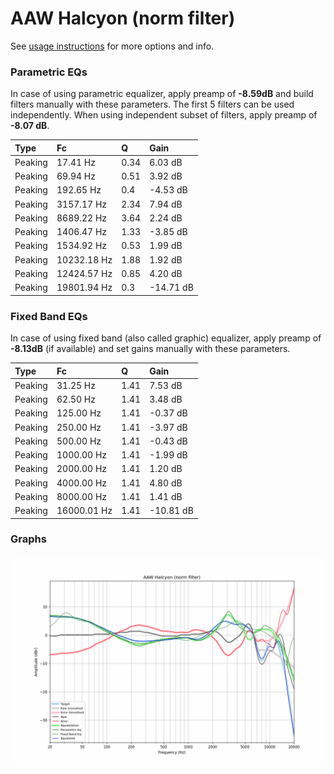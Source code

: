 # AAW Halcyon (norm filter)
See [usage instructions](https://github.com/jaakkopasanen/AutoEq#usage) for more options and info.

### Parametric EQs
In case of using parametric equalizer, apply preamp of **-8.59dB** and build filters manually
with these parameters. The first 5 filters can be used independently.
When using independent subset of filters, apply preamp of **-8.07 dB**.

| Type    | Fc          |    Q | Gain      |
|:--------|:------------|:-----|:----------|
| Peaking | 17.41 Hz    | 0.34 | 6.03 dB   |
| Peaking | 69.94 Hz    | 0.51 | 3.92 dB   |
| Peaking | 192.65 Hz   | 0.4  | -4.53 dB  |
| Peaking | 3157.17 Hz  | 2.34 | 7.94 dB   |
| Peaking | 8689.22 Hz  | 3.64 | 2.24 dB   |
| Peaking | 1406.47 Hz  | 1.33 | -3.85 dB  |
| Peaking | 1534.92 Hz  | 0.53 | 1.99 dB   |
| Peaking | 10232.18 Hz | 1.88 | 1.92 dB   |
| Peaking | 12424.57 Hz | 0.85 | 4.20 dB   |
| Peaking | 19801.94 Hz | 0.3  | -14.71 dB |

### Fixed Band EQs
In case of using fixed band (also called graphic) equalizer, apply preamp of **-8.13dB**
(if available) and set gains manually with these parameters.

| Type    | Fc          |    Q | Gain      |
|:--------|:------------|:-----|:----------|
| Peaking | 31.25 Hz    | 1.41 | 7.53 dB   |
| Peaking | 62.50 Hz    | 1.41 | 3.48 dB   |
| Peaking | 125.00 Hz   | 1.41 | -0.37 dB  |
| Peaking | 250.00 Hz   | 1.41 | -3.97 dB  |
| Peaking | 500.00 Hz   | 1.41 | -0.43 dB  |
| Peaking | 1000.00 Hz  | 1.41 | -1.99 dB  |
| Peaking | 2000.00 Hz  | 1.41 | 1.20 dB   |
| Peaking | 4000.00 Hz  | 1.41 | 4.80 dB   |
| Peaking | 8000.00 Hz  | 1.41 | 1.41 dB   |
| Peaking | 16000.01 Hz | 1.41 | -10.81 dB |

### Graphs
![](./AAW%20Halcyon%20(norm%20filter).png)